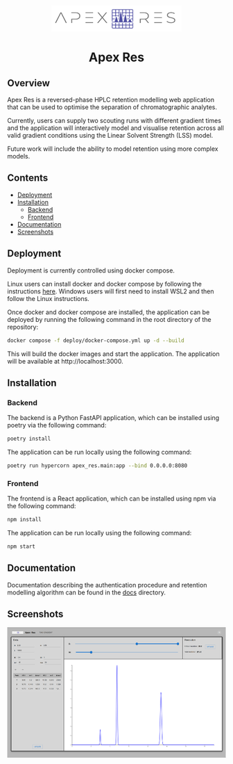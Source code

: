 <p align="center">
  <img src="./frontend/src/assets/apex-res-logo.png" style="width:300px;height:60px;">
  <h1 align="center">Apex Res</h1>
</p>

## Overview

Apex Res is a reversed-phase HPLC retention modelling web application that can be used to optimise the separation of chromatographic analytes.

Currently, users can supply two scouting runs with different gradient times and the application will interactively model and visualise retention across all valid gradient conditions using the Linear Solvent Strength (LSS) model.

Future work will include the ability to model retention using more complex models.

## Contents

- [Deployment](#deployment)
- [Installation](#installation)
  - [Backend](#backend)
  - [Frontend](#frontend)
- [Documentation](#documentation)
- [Screenshots](#screenshots)

## Deployment

Deployment is currently controlled using docker compose.

Linux users can install docker and docker compose by following the instructions [here](https://docs.docker.com/compose/install/). Windows users will first need to install WSL2 and then follow the Linux instructions.

Once docker and docker compose are installed, the application can be deployed by running the following command in the root directory of the repository:

```bash
docker compose -f deploy/docker-compose.yml up -d --build
```

This will build the docker images and start the application. The application will be available at http://localhost:3000.

## Installation

### Backend

The backend is a Python FastAPI application, which can be installed using poetry via the following command:

```bash
poetry install
```

The application can be run locally using the following command:

```bash
poetry run hypercorn apex_res.main:app --bind 0.0.0.0:8080
```

### Frontend

The frontend is a React application, which can be installed using npm via the following command:

```bash
npm install
```

The application can be run locally using the following command:

```bash
npm start
```

## Documentation

Documentation describing the authentication procedure and retention modelling algorithm can be found in the [docs](./docs) directory.

## Screenshots

<img src="./docs/images/two-gradient-screenshot.png" style="width:600px;height:300px;">
